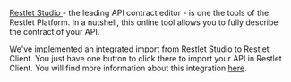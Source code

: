 <a href="https://studio.restlet.com" target="_blank">Restlet Studio <i class="fa fa-external-link" aria-hidden="true"></i></a> - the leading API contract editor - is one the tools of the Restlet Platform. In a nutshell, this online tool allows you to fully describe the contract of your API.

We've implemented an integrated import from Restlet Studio to Restlet Client. You just have one button to click there to import your API in Restlet Client. You will find more information about this integration [here](../../../studio/user-guide/platform/tryinclient).
